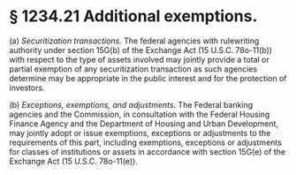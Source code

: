# § 1234.21   Additional exemptions.

(a) *Securitization transactions.* The federal agencies with rulewriting authority under section 15G(b) of the Exchange Act (15 U.S.C. 78o-11(b)) with respect to the type of assets involved may jointly provide a total or partial exemption of any securitization transaction as such agencies determine may be appropriate in the public interest and for the protection of investors.


(b) *Exceptions, exemptions, and adjustments.* The Federal banking agencies and the Commission, in consultation with the Federal Housing Finance Agency and the Department of Housing and Urban Development, may jointly adopt or issue exemptions, exceptions or adjustments to the requirements of this part, including exemptions, exceptions or adjustments for classes of institutions or assets in accordance with section 15G(e) of the Exchange Act (15 U.S.C. 78o-11(e)).




